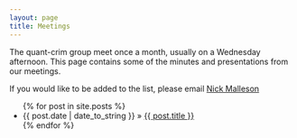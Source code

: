 ```yaml
---
layout: page
title: Meetings
---
```


<p class="message">
  The quant-crim group meet once a month, usually on a Wednesday afternoon. This page contains some of the minutes and presentations from our meetings.
</p>

<p>If you would like to be added to the list, please email <a href="http://www.geog.leeds.ac.uk/people/n.malleson/">Nick Malleson</a></p>

<ul class="posts">
  {% for post in site.posts %}
    <li><span>{{ post.date | date_to_string }}</span> &raquo; <a href="{{ site.baseurl }}{{ post.url }}">{{ post.title }}</a></li>
  {% endfor %}
</ul>
